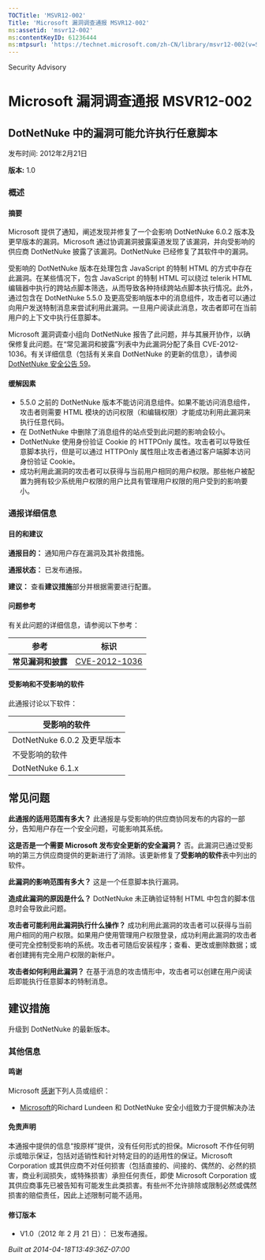 ```yaml
---
TOCTitle: 'MSVR12-002'
Title: 'Microsoft 漏洞调查通报 MSVR12-002'
ms:assetid: 'msvr12-002'
ms:contentKeyID: 61236444
ms:mtpsurl: 'https://technet.microsoft.com/zh-CN/library/msvr12-002(v=Security.10)'
---
```


Security Advisory

Microsoft 漏洞调查通报 MSVR12-002
=================================

DotNetNuke 中的漏洞可能允许执行任意脚本
---------------------------------------

发布时间: 2012年2月21日

**版本:** 1.0

### 概述

#### 摘要

Microsoft 提供了通知，阐述发现并修复了一个会影响 DotNetNuke 6.0.2 版本及更早版本的漏洞。Microsoft 通过协调漏洞披露渠道发现了该漏洞，并向受影响的供应商 DotNetNuke 披露了该漏洞。DotNetNuke 已经修复了其软件中的漏洞。

受影响的 DotNetNuke 版本在处理包含 JavaScript 的特制 HTML 的方式中存在此漏洞。在某些情况下，包含 JavaScript 的特制 HTML 可以绕过 telerik HTML 编辑器中执行的跨站点脚本筛选，从而导致各种持续跨站点脚本执行情况。此外，通过包含在 DotNetNuke 5.5.0 及更高受影响版本中的消息组件，攻击者可以通过向用户发送特制消息来尝试利用此漏洞。一旦用户阅读此消息，攻击者即可在当前用户的上下文中执行任意脚本。

Microsoft 漏洞调查小组向 DotNetNuke 报告了此问题，并与其展开协作，以确保修复此问题。在“常见漏洞和披露”列表中为此漏洞分配了条目 CVE-2012-1036。有关详细信息（包括有关来自 DotNetNuke 的更新的信息），请参阅 [DotNetNuke 安全公告 59](http://www.dotnetnuke.com/news/security-policy/security-bulletin-no.59.aspx)。

#### 缓解因素

-   5.5.0 之前的 DotNetNuke 版本不能访问消息组件。如果不能访问消息组件，攻击者则需要 HTML 模块的访问权限（和编辑权限）才能成功利用此漏洞来执行任意代码。
-   在 DotNetNuke 中删除了消息组件的站点受到此问题的影响会较小。
-   DotNetNuke 使用身份验证 Cookie 的 HTTPOnly 属性。攻击者可以导致任意脚本执行，但是可以通过 HTTPOnly 属性阻止攻击者通过客户端脚本访问身份验证 Cookie。
-   成功利用此漏洞的攻击者可以获得与当前用户相同的用户权限。那些帐户被配置为拥有较少系统用户权限的用户比具有管理用户权限的用户受到的影响要小。

### 通报详细信息

#### 目的和建议

**通报目的：** 通知用户存在漏洞及其补救措施。

**通报状态：** 已发布通报。

**建议：** 查看**建议措施**部分并根据需要进行配置。

#### 问题参考

有关此问题的详细信息，请参阅以下参考：

| 参考               | 标识                                                                             |
|--------------------|----------------------------------------------------------------------------------|
| **常见漏洞和披露** | [CVE-2012-1036](http://www.cve.mitre.org/cgi-bin/cvename.cgi?name=cve-2012-1036) |

#### 受影响和不受影响的软件

此通报讨论以下软件：

| 受影响的软件                |
|-----------------------------|
| DotNetNuke 6.0.2 及更早版本 |
| 不受影响的软件              |
| DotNetNuke 6.1.x            |

常见问题
--------

<span></span>
**此通报的适用范围有多大？**
此通报是与受影响的供应商协同发布的内容的一部分，告知用户存在一个安全问题，可能影响其系统。

**这是否是一个需要 Microsoft 发布安全更新的安全漏洞？**
否。此漏洞已通过受影响的第三方供应商提供的更新进行了消除。该更新修复了**受影响的软件**表中列出的软件。

**此漏洞的影响范围有多大？**
这是一个任意脚本执行漏洞。

**造成此漏洞的原因是什么？**
DotNetNuke 未正确验证特制 HTML 中包含的脚本信息时会导致此问题。

**攻击者可能利用此漏洞执行什么操作？**
成功利用此漏洞的攻击者可以获得与当前用户相同的用户权限。如果用户使用管理用户权限登录，成功利用此漏洞的攻击者便可完全控制受影响的系统。攻击者可随后安装程序；查看、更改或删除数据；或者创建拥有完全用户权限的新帐户。

**攻击者如何利用此漏洞？**
在基于消息的攻击情形中，攻击者可以创建在用户阅读后即能执行任意脚本的特制消息。

建议措施
--------

<span></span>
升级到 DotNetNuke 的最新版本。

### 其他信息

#### 鸣谢

Microsoft [感谢](http://go.microsoft.com/fwlink/?linkid=21127)下列人员或组织：

-   [Microsoft](http://www.microsoft.com/)的Richard Lundeen 和 DotNetNuke 安全小组致力于提供解决办法

#### 免责声明

本通报中提供的信息“按原样”提供，没有任何形式的担保。Microsoft 不作任何明示或暗示保证，包括对适销性和针对特定目的的适用性的保证。Microsoft Corporation 或其供应商不对任何损害（包括直接的、间接的、偶然的、必然的损害，商业利润损失，或特殊损害）承担任何责任，即使 Microsoft Corporation 或其供应商事先已被告知有可能发生此类损害。有些州不允许排除或限制必然或偶然损害的赔偿责任，因此上述限制可能不适用。

#### 修订版本

-   V1.0（2012 年 2 月 21 日）： 已发布通报。

*Built at 2014-04-18T13:49:36Z-07:00*
